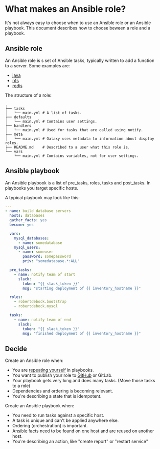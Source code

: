 # What makes an Ansible role?

It's not always easy to choose when to use an Ansible role or an Ansible playbook. This document describes how to choose beween a role and a playbook.

## Ansible role
An Ansible role is s set of Ansible tasks, typically written to add a function to a server. Some examples are:
- [java](https://galaxy.ansible.com/robertdebock/java)
- [nfs](https://galaxy.ansible.com/geerlingguy/nfs)
- [redis](https://galaxy.ansible.com/robertdebock/redis)

The structure of a role:
```text
.
├── tasks
│   └── main.yml # A list of tasks.
├── defaults
│   └── main.yml # Contains user settings.
├── handlers
│   └── main.yml # Used for tasks that are called using notify.
├── meta
│   └── main.yml # Galaxy uses metadata to information about display roles.
├── README.md    # Described to a user what this role is,
└── vars
    └── main.yml # Contains variables, not for user settings.
```

## Ansible playbook
An Ansible playbook is a list of pre_tasks, roles, tasks and post_tasks. In playbooks you target specific hosts.

A typical playbook may look like this:
```yaml
---
- name: build database servers
  hosts: databases
  gather_facts: yes
  become: yes

  vars:
    mysql_databases:
      - name: somedatabase
    mysql_users:
      - name: someuser
        password: somepassword
        priv: "somedatabase.*:ALL"

  pre_tasks:
    - name: notify team of start
      slack:
        token: "{{ slack_token }}"
        msg: "starting deployment of {{ inventory_hostname }}"

  roles:
    - robertdebock.bootstrap
    - robertdebock.mysql

  tasks:
    - name: notify team of end
      slack:
        token: "{{ slack_token }}"
        msg: "finished deployment of {{ inventory_hostname }}"
```

## Decide

Create an Ansible role when:
- You are [repeating yourself](https://en.wikipedia.org/wiki/Don%27t_repeat_yourself) in playbooks.
- You want to publish your role to [GitHub](https://github.com/) or GitLab.
- Your playbook gets very long and does many tasks. (Move those tasks to a role)
- Dependencies and ordering is becoming relevant.
- You're describing a state that is idempotent.

Create an Ansible playbook when:
- You need to run tasks against a specific host.
- A task is unique and can't be applied anywhere else.
- Ordering (orchestration) is important.
- [Ansible facts](https://docs.ansible.com/ansible/latest/user_guide/playbooks_variables.html#variables-discovered-from-systems-facts) need to be found on one host and are reused on another host.
- You're describing an action, like "create report" or "restart service"
```
